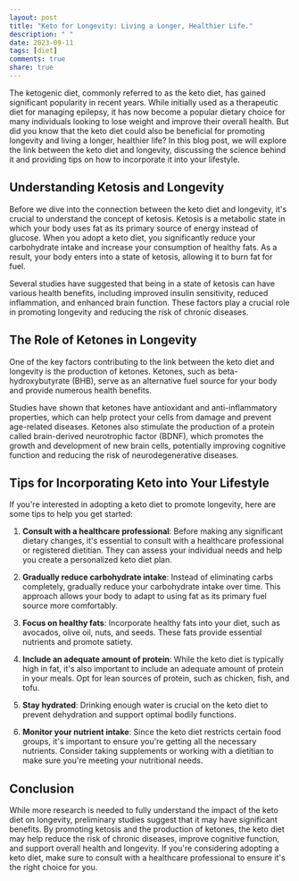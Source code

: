 ```yaml
---
layout: post
title: "Keto for Longevity: Living a Longer, Healthier Life."
description: " "
date: 2023-09-11
tags: [diet]
comments: true
share: true
---
```


The ketogenic diet, commonly referred to as the keto diet, has gained significant popularity in recent years. While initially used as a therapeutic diet for managing epilepsy, it has now become a popular dietary choice for many individuals looking to lose weight and improve their overall health. But did you know that the keto diet could also be beneficial for promoting longevity and living a longer, healthier life? In this blog post, we will explore the link between the keto diet and longevity, discussing the science behind it and providing tips on how to incorporate it into your lifestyle.

## Understanding Ketosis and Longevity

Before we dive into the connection between the keto diet and longevity, it's crucial to understand the concept of ketosis. Ketosis is a metabolic state in which your body uses fat as its primary source of energy instead of glucose. When you adopt a keto diet, you significantly reduce your carbohydrate intake and increase your consumption of healthy fats. As a result, your body enters into a state of ketosis, allowing it to burn fat for fuel.

Several studies have suggested that being in a state of ketosis can have various health benefits, including improved insulin sensitivity, reduced inflammation, and enhanced brain function. These factors play a crucial role in promoting longevity and reducing the risk of chronic diseases.

## The Role of Ketones in Longevity

One of the key factors contributing to the link between the keto diet and longevity is the production of ketones. Ketones, such as beta-hydroxybutyrate (BHB), serve as an alternative fuel source for your body and provide numerous health benefits.

Studies have shown that ketones have antioxidant and anti-inflammatory properties, which can help protect your cells from damage and prevent age-related diseases. Ketones also stimulate the production of a protein called brain-derived neurotrophic factor (BDNF), which promotes the growth and development of new brain cells, potentially improving cognitive function and reducing the risk of neurodegenerative diseases.

## Tips for Incorporating Keto into Your Lifestyle

If you're interested in adopting a keto diet to promote longevity, here are some tips to help you get started:

1. **Consult with a healthcare professional**: Before making any significant dietary changes, it's essential to consult with a healthcare professional or registered dietitian. They can assess your individual needs and help you create a personalized keto diet plan.

2. **Gradually reduce carbohydrate intake**: Instead of eliminating carbs completely, gradually reduce your carbohydrate intake over time. This approach allows your body to adapt to using fat as its primary fuel source more comfortably.

3. **Focus on healthy fats**: Incorporate healthy fats into your diet, such as avocados, olive oil, nuts, and seeds. These fats provide essential nutrients and promote satiety.

4. **Include an adequate amount of protein**: While the keto diet is typically high in fat, it's also important to include an adequate amount of protein in your meals. Opt for lean sources of protein, such as chicken, fish, and tofu.

5. **Stay hydrated**: Drinking enough water is crucial on the keto diet to prevent dehydration and support optimal bodily functions.

6. **Monitor your nutrient intake**: Since the keto diet restricts certain food groups, it's important to ensure you're getting all the necessary nutrients. Consider taking supplements or working with a dietitian to make sure you're meeting your nutritional needs.

## Conclusion

While more research is needed to fully understand the impact of the keto diet on longevity, preliminary studies suggest that it may have significant benefits. By promoting ketosis and the production of ketones, the keto diet may help reduce the risk of chronic diseases, improve cognitive function, and support overall health and longevity. If you're considering adopting a keto diet, make sure to consult with a healthcare professional to ensure it's the right choice for you.